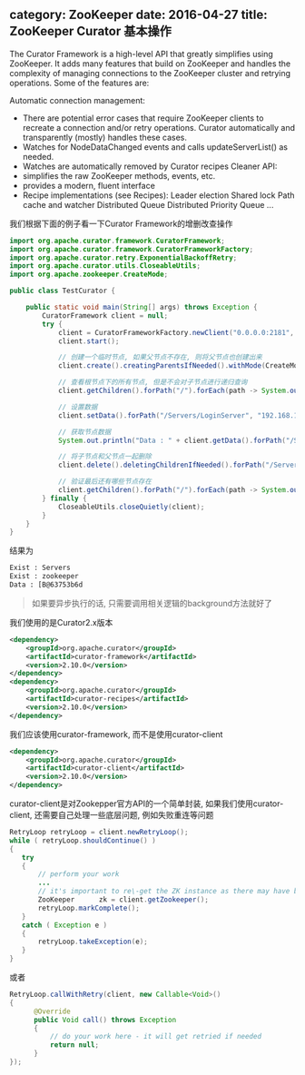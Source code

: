 category: ZooKeeper
date: 2016-04-27
title: ZooKeeper Curator 基本操作
---
The Curator Framework is a high-level API that greatly simplifies using ZooKeeper. It adds many features that build on ZooKeeper and handles the complexity of managing connections to the ZooKeeper cluster and retrying operations. Some of the features are:

Automatic connection management:
* There are potential error cases that require ZooKeeper clients to recreate a connection and/or retry operations. Curator automatically and transparently (mostly) handles these cases.
* Watches for NodeDataChanged events and calls updateServerList() as needed.
* Watches are automatically removed by Curator recipes
Cleaner API:
* simplifies the raw ZooKeeper methods, events, etc.
* provides a modern, fluent interface
* Recipe implementations (see Recipes):
Leader election
Shared lock
Path cache and watcher
Distributed Queue
Distributed Priority Queue
...

我们根据下面的例子看一下Curator Framework的增删改查操作
```java
import org.apache.curator.framework.CuratorFramework;
import org.apache.curator.framework.CuratorFrameworkFactory;
import org.apache.curator.retry.ExponentialBackoffRetry;
import org.apache.curator.utils.CloseableUtils;
import org.apache.zookeeper.CreateMode;

public class TestCurator {

	public static void main(String[] args) throws Exception {
		CuratorFramework client = null;
		try {
			client = CuratorFrameworkFactory.newClient("0.0.0.0:2181", new ExponentialBackoffRetry(1000, 3));
			client.start();

			// 创建一个临时节点, 如果父节点不存在, 则将父节点也创建出来
			client.create().creatingParentsIfNeeded().withMode(CreateMode.EPHEMERAL).forPath("/Servers/LoginServer");

			// 查看根节点下的所有节点, 但是不会对子节点进行递归查询
			client.getChildren().forPath("/").forEach(path -> System.out.println("Exist : " + path));

			// 设置数据
			client.setData().forPath("/Servers/LoginServer", "192.168.15.15".getBytes());

			// 获取节点数据
			System.out.println("Data : " + client.getData().forPath("/Servers/LoginServer"));

			// 将子节点和父节点一起删除
			client.delete().deletingChildrenIfNeeded().forPath("/Servers");

			// 验证最后还有哪些节点存在
			client.getChildren().forPath("/").forEach(path -> System.out.println("Exist : " + path));
		} finally {
			CloseableUtils.closeQuietly(client);
		}
	}
}
```
结果为
```bash
Exist : Servers
Exist : zookeeper
Data : [B@63753b6d
```

> 如果要异步执行的话, 只需要调用相关逻辑的background方法就好了

我们使用的是Curator2.x版本
```xml
<dependency>
    <groupId>org.apache.curator</groupId>
    <artifactId>curator-framework</artifactId>
    <version>2.10.0</version>
</dependency>
<dependency>
    <groupId>org.apache.curator</groupId>
    <artifactId>curator-recipes</artifactId>
    <version>2.10.0</version>
</dependency>
```
我们应该使用curator-framework, 而不是使用curator-client
```xml
<dependency>
    <groupId>org.apache.curator</groupId>
    <artifactId>curator-client</artifactId>
    <version>2.10.0</version>
</dependency>
```
curator-client是对Zookepper官方API的一个简单封装, 如果我们使用curator-client, 还需要自己处理一些底层问题, 例如失败重连等问题
```java
RetryLoop retryLoop = client.newRetryLoop();
while ( retryLoop.shouldContinue() )
{
   try
   {
       // perform your work
       ...
       // it's important to re\-get the ZK instance as there may have been an error and the instance was re\-created
       ZooKeeper      zk = client.getZookeeper();
       retryLoop.markComplete();
   }
   catch ( Exception e )
   {
       retryLoop.takeException(e);
   }
}
```
或者
```java
RetryLoop.callWithRetry(client, new Callable<Void>()
{
      @Override
      public Void call() throws Exception
      {
          // do your work here - it will get retried if needed
          return null;
      }
});
```